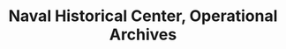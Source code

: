 ---
layout: repo
title: "Naval Historical Center, Operational Archives"
id: 24587
permalink: repos/24587/
---